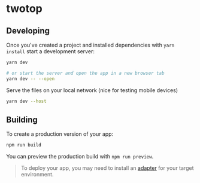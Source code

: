 # twotop

## Developing

Once you've created a project and installed dependencies with `yarn install` start a development server:

```bash
yarn dev

# or start the server and open the app in a new browser tab
yarn dev -- --open
```

Serve the files on your local network (nice for testing mobile devices)

```bash
yarn dev --host
```

## Building

To create a production version of your app:

```bash
npm run build
```

You can preview the production build with `npm run preview`.

> To deploy your app, you may need to install an [adapter](https://kit.svelte.dev/docs/adapters) for your target environment.
